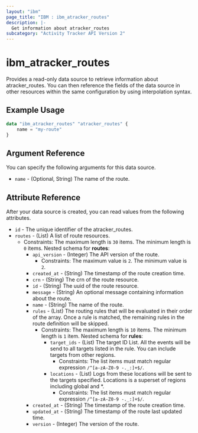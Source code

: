 ```yaml
---
layout: "ibm"
page_title: "IBM : ibm_atracker_routes"
description: |-
  Get information about atracker_routes
subcategory: "Activity Tracker API Version 2"
---
```


# ibm_atracker_routes

Provides a read-only data source to retrieve information about atracker_routes. You can then reference the fields of the data source in other resources within the same configuration by using interpolation syntax.

## Example Usage

```terraform
data "ibm_atracker_routes" "atracker_routes" {
	name = "my-route"
}
```

## Argument Reference

You can specify the following arguments for this data source.

* `name` - (Optional, String) The name of the route.

## Attribute Reference

After your data source is created, you can read values from the following attributes.

* `id` - The unique identifier of the atracker_routes.
* `routes` - (List) A list of route resources.
  * Constraints: The maximum length is `30` items. The minimum length is `0` items.
Nested schema for **routes**:
	* `api_version` - (Integer) The API version of the route.
	  * Constraints: The maximum value is `2`. The minimum value is `2`.
	* `created_at` - (String) The timestamp of the route creation time.
	* `crn` - (String) The crn of the route resource.
	* `id` - (String) The uuid of the route resource.
	* `message` - (String) An optional message containing information about the route.
	* `name` - (String) The name of the route.
	* `rules` - (List) The routing rules that will be evaluated in their order of the array. Once a rule is matched, the remaining rules in the route definition will be skipped.
	  * Constraints: The maximum length is `10` items. The minimum length is `1` item.
	Nested schema for **rules**:
		* `target_ids` - (List) The target ID List. All the events will be send to all targets listed in the rule. You can include targets from other regions.
		  * Constraints: The list items must match regular expression `/^[a-zA-Z0-9 -._:]+$/`.
		* `locations` - (List) Logs from these locations will be sent to the targets specified. Locations is a superset of regions including global and *.
		  * Constraints: The list items must match regular expression `/^[a-zA-Z0-9 -._:]+$/`.
	* `created_at` - (String) The timestamp of the route creation time.
	* `updated_at` - (String) The timestamp of the route last updated time.
	* `version` - (Integer) The version of the route.
